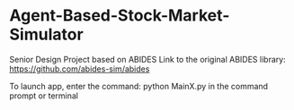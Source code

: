 # Agent-Based-Stock-Market-Simulator
Senior Design Project based on ABIDES
Link to the original ABIDES library:  https://github.com/abides-sim/abides 

To launch app, enter the command: python MainX.py in the command prompt or terminal
